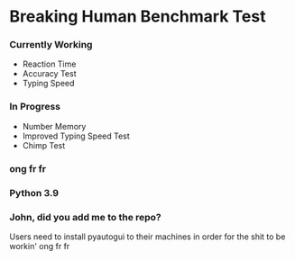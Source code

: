 # Breaking Human Benchmark Test

### Currently Working
- Reaction Time
- Accuracy Test
- Typing Speed

### In Progress
- Number Memory
- Improved Typing Speed Test
- Chimp Test

### ong fr fr

### Python 3.9

### John, did you add me to the repo?

Users need to install pyautogui to their machines in order for the shit to be workin' ong fr fr
